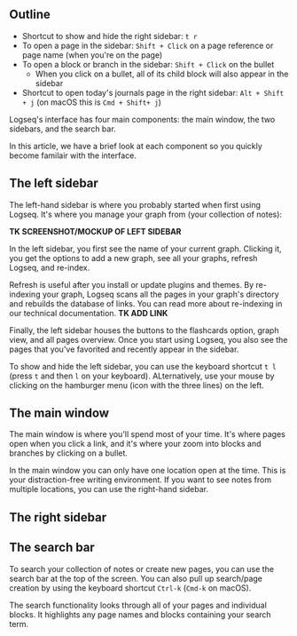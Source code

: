 ## Outline

- Shortcut to show and hide the right sidebar: `t r`
- To open a page in the sidebar: `Shift + Click` on a page reference or page name (when you're on the page)
- To open a block or branch in the sidebar: `Shift + Click` on the bullet
  - When you click on a bullet, all of its child block will also appear in the sidebar
- Shortcut to open today's journals page in the right sidebar: `Alt + Shift + j` (on macOS this is `Cmd + Shift+ j`)

Logseq's interface has four main components: the main window, the two sidebars, and the search bar.

In this article, we have a brief look at each component so you quickly become familair with the interface.

## The left sidebar
The left-hand sidebar is where you probably started when first using Logseq. It's where you manage your graph from (your collection of notes):

**TK SCREENSHOT/MOCKUP OF LEFT SIDEBAR**

In the left sidebar, you first see the name of your current graph. Clicking it, you get the options to add a new graph, see all your graphs, refresh Logseq, and re-index.

Refresh is useful after you install or update plugins and themes. By re-indexing your graph, Logseq scans all the pages in your graph's directory and rebuilds the database of links. You can read more about re-indexing in our technical documentation. **TK ADD LINK**

Finally, the left sidebar houses the buttons to the flashcards option, graph view, and all pages overview. Once you start using Logseq, you also see the pages that you've favorited and recently appear in the sidebar.

To show and hide the left sidebar, you can use the keyboard shortcut `t l` (press `t` and then `l` on your keyboard). ALternatively, use your mouse by clicking on the hamburger menu (icon with the three lines) on the left.

## The main window

The main window is where you'll spend most of your time. It's where pages open when you click a link, and it's where your zoom into blocks and branches by clicking on a bullet.

In the main window you can only have one location open at the time. This is your distraction-free writing environment. If you want to see notes from multiple locations, you can use the right-hand sidebar.

## The right sidebar




## The search bar
To search your collection of notes or create new pages, you can use the search bar at the top of the screen. You can also pull up search/page creation by using the keyboard shortcut `Ctrl-k` (`Cmd-k` on macOS).

The search functionality looks through all of your pages and individual blocks. It highlights any page names and blocks containing your search term. 